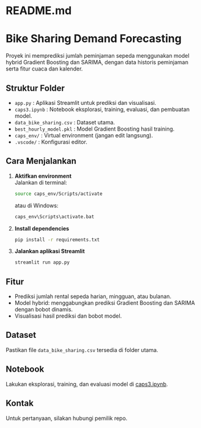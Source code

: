 # README.md

# Bike Sharing Demand Forecasting

Proyek ini memprediksi jumlah peminjaman sepeda menggunakan model hybrid Gradient Boosting dan SARIMA, dengan data historis peminjaman serta fitur cuaca dan kalender.

## Struktur Folder

- `app.py` : Aplikasi Streamlit untuk prediksi dan visualisasi.
- `caps3.ipynb` : Notebook eksplorasi, training, evaluasi, dan pembuatan model.
- `data_bike_sharing.csv` : Dataset utama.
- `best_hourly_model.pkl` : Model Gradient Boosting hasil training.
- `caps_env/` : Virtual environment (jangan edit langsung).
- `.vscode/` : Konfigurasi editor.

## Cara Menjalankan

1. **Aktifkan environment**  
   Jalankan di terminal:

   ```sh
   source caps_env/Scripts/activate
   ```

   atau di Windows:

   ```sh
   caps_env\Scripts\activate.bat
   ```

2. **Install dependencies**

   ```sh
   pip install -r requirements.txt
   ```

3. **Jalankan aplikasi Streamlit**
   ```sh
   streamlit run app.py
   ```

## Fitur

- Prediksi jumlah rental sepeda harian, mingguan, atau bulanan.
- Model hybrid: menggabungkan prediksi Gradient Boosting dan SARIMA dengan bobot dinamis.
- Visualisasi hasil prediksi dan bobot model.

## Dataset

Pastikan file `data_bike_sharing.csv` tersedia di folder utama.

## Notebook

Lakukan eksplorasi, training, dan evaluasi model di [caps3.ipynb](caps3.ipynb).

## Kontak

Untuk pertanyaan, silakan hubungi pemilik repo.
